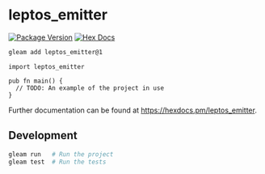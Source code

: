 # leptos_emitter

[![Package Version](https://img.shields.io/hexpm/v/leptos_emitter)](https://hex.pm/packages/leptos_emitter)
[![Hex Docs](https://img.shields.io/badge/hex-docs-ffaff3)](https://hexdocs.pm/leptos_emitter/)

```sh
gleam add leptos_emitter@1
```
```gleam
import leptos_emitter

pub fn main() {
  // TODO: An example of the project in use
}
```

Further documentation can be found at <https://hexdocs.pm/leptos_emitter>.

## Development

```sh
gleam run   # Run the project
gleam test  # Run the tests
```
